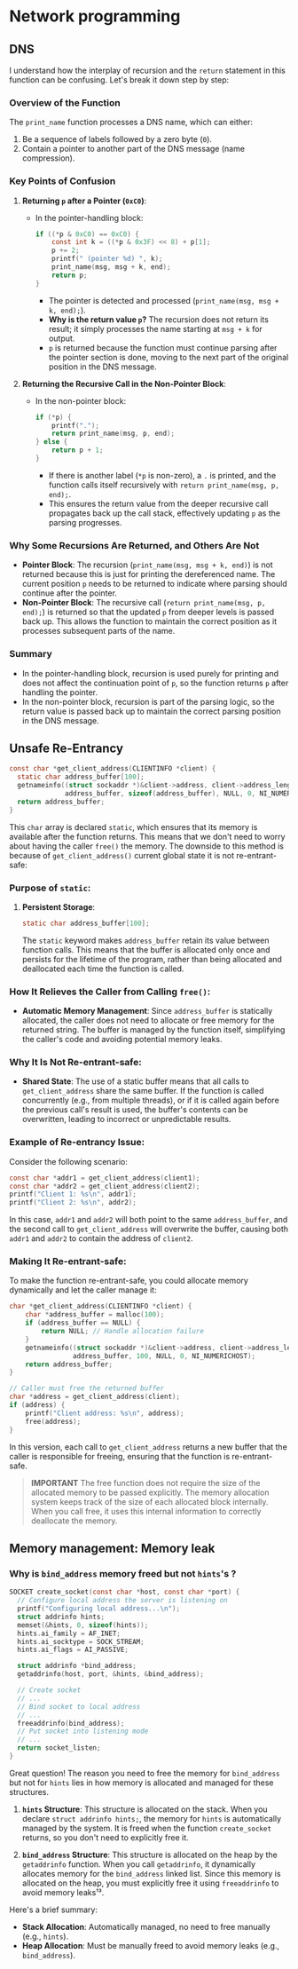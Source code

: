 # Network programming

## DNS

I understand how the interplay of recursion and the `return` statement in this function can be confusing. Let's break it down step by step:

### Overview of the Function
The `print_name` function processes a DNS name, which can either:
1. Be a sequence of labels followed by a zero byte (`0`).
2. Contain a pointer to another part of the DNS message (name compression).

### Key Points of Confusion

1. **Returning `p` after a Pointer (`0xC0`)**:
   - In the pointer-handling block:
     ```c
     if ((*p & 0xC0) == 0xC0) {
         const int k = ((*p & 0x3F) << 8) + p[1];
         p += 2;
         printf(" (pointer %d) ", k);
         print_name(msg, msg + k, end);
         return p;
     }
     ```
     - The pointer is detected and processed (`print_name(msg, msg + k, end);`).
     - **Why is the return value `p`?** The recursion does not return its result; it simply processes the name starting at `msg + k` for output.
     - `p` is returned because the function must continue parsing after the pointer section is done, moving to the next part of the original position in the DNS message.

2. **Returning the Recursive Call in the Non-Pointer Block**:
   - In the non-pointer block:
     ```c
     if (*p) {
         printf(".");
         return print_name(msg, p, end);
     } else {
         return p + 1;
     }
     ```
     - If there is another label (`*p` is non-zero), a `.` is printed, and the function calls itself recursively with `return print_name(msg, p, end);`.
     - This ensures the return value from the deeper recursive call propagates back up the call stack, effectively updating `p` as the parsing progresses.

### Why Some Recursions Are Returned, and Others Are Not
- **Pointer Block**: The recursion (`print_name(msg, msg + k, end)`) is not returned because this is just for printing the dereferenced name. The current position `p` needs to be returned to indicate where parsing should continue after the pointer.
- **Non-Pointer Block**: The recursive call (`return print_name(msg, p, end);`) is returned so that the updated `p` from deeper levels is passed back up. This allows the function to maintain the correct position as it processes subsequent parts of the name.

### Summary
- In the pointer-handling block, recursion is used purely for printing and does not affect the continuation point of `p`, so the function returns `p` after handling the pointer.
- In the non-pointer block, recursion is part of the parsing logic, so the return value is passed back up to maintain the correct parsing position in the DNS message.

## Unsafe Re-Entrancy

```c
const char *get_client_address(CLIENTINFO *client) {
  static char address_buffer[100];
  getnameinfo((struct sockaddr *)&client->address, client->address_length,
              address_buffer, sizeof(address_buffer), NULL, 0, NI_NUMERICHOST);
  return address_buffer;
}
```

This `char` array is declared `static`, which ensures that its memory is available after the function returns. This means that we don't need to worry about having the caller `free()` the memory. The downside to this method is because of `get_client_address()` current global state it is not re-entrant-safe:

### Purpose of `static`:

1. **Persistent Storage**:
   ```c
   static char address_buffer[100];
   ```
   The `static` keyword makes `address_buffer` retain its value between function calls. This means that the buffer is allocated only once and persists for the lifetime of the program, rather than being allocated and deallocated each time the function is called.

### How It Relieves the Caller from Calling `free()`:

- **Automatic Memory Management**: Since `address_buffer` is statically allocated, the caller does not need to allocate or free memory for the returned string. The buffer is managed by the function itself, simplifying the caller's code and avoiding potential memory leaks.

### Why It Is Not Re-entrant-safe:

- **Shared State**: The use of a static buffer means that all calls to `get_client_address` share the same buffer. If the function is called concurrently (e.g., from multiple threads), or if it is called again before the previous call's result is used, the buffer's contents can be overwritten, leading to incorrect or unpredictable results.

### Example of Re-entrancy Issue:

Consider the following scenario:

```c
const char *addr1 = get_client_address(client1);
const char *addr2 = get_client_address(client2);
printf("Client 1: %s\n", addr1);
printf("Client 2: %s\n", addr2);
```

In this case, `addr1` and `addr2` will both point to the same `address_buffer`, and the second call to `get_client_address` will overwrite the buffer, causing both `addr1` and `addr2` to contain the address of `client2`.

### Making It Re-entrant-safe:

To make the function re-entrant-safe, you could allocate memory dynamically and let the caller manage it:

```c
char *get_client_address(CLIENTINFO *client) {
    char *address_buffer = malloc(100);
    if (address_buffer == NULL) {
        return NULL; // Handle allocation failure
    }
    getnameinfo((struct sockaddr *)&client->address, client->address_length,
                address_buffer, 100, NULL, 0, NI_NUMERICHOST);
    return address_buffer;
}

// Caller must free the returned buffer
char *address = get_client_address(client);
if (address) {
    printf("Client address: %s\n", address);
    free(address);
}
```

In this version, each call to `get_client_address` returns a new buffer that the caller is responsible for freeing, ensuring that the function is re-entrant-safe.

>**IMPORTANT** The free function does not require the size of the allocated memory to be passed explicitly. The memory allocation system keeps track of the size of each allocated block internally. When you call free, it uses this internal information to correctly deallocate the memory.


## Memory management: Memory leak

### Why is `bind_address` memory freed but not `hints`'s ?

```c
SOCKET create_socket(const char *host, const char *port) {
  // Configure local address the server is listening on
  printf("Configuring local address...\n");
  struct addrinfo hints;
  memset(&hints, 0, sizeof(hints));
  hints.ai_family = AF_INET;
  hints.ai_socktype = SOCK_STREAM;
  hints.ai_flags = AI_PASSIVE;

  struct addrinfo *bind_address;
  getaddrinfo(host, port, &hints, &bind_address);

  // Create socket
  // ...
  // Bind socket to local address
  // ...
  freeaddrinfo(bind_address);
  // Put socket into listening mode
  // ...
  return socket_listen;
}
```

Great question! The reason you need to free the memory for `bind_address` but not for `hints` lies in how memory is allocated and managed for these structures.

1. **`hints` Structure**: This structure is allocated on the stack. When you declare `struct addrinfo hints;`, the memory for `hints` is automatically managed by the system. It is freed when the function `create_socket` returns, so you don't need to explicitly free it.

2. **`bind_address` Structure**: This structure is allocated on the heap by the `getaddrinfo` function. When you call `getaddrinfo`, it dynamically allocates memory for the `bind_address` linked list. Since this memory is allocated on the heap, you must explicitly free it using `freeaddrinfo` to avoid memory leaks¹³.

Here's a brief summary:
- **Stack Allocation**: Automatically managed, no need to free manually (e.g., `hints`).
- **Heap Allocation**: Must be manually freed to avoid memory leaks (e.g., `bind_address`).
